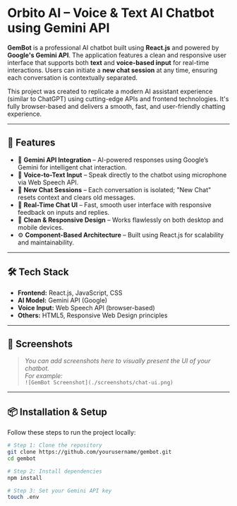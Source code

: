 # Orbito AI – Voice & Text AI Chatbot using Gemini API

**GemBot** is a professional AI chatbot built using **React.js** and powered by **Google's Gemini API**. The application features a clean and responsive user interface that supports both **text** and **voice-based input** for real-time interactions. Users can initiate a **new chat session** at any time, ensuring each conversation is contextually separated.

This project was created to replicate a modern AI assistant experience (similar to ChatGPT) using cutting-edge APIs and frontend technologies. It's fully browser-based and delivers a smooth, fast, and user-friendly chatting experience.

---

## 🚀 Features

- 🔗 **Gemini API Integration** – AI-powered responses using Google’s Gemini for intelligent chat interaction.
- 🎤 **Voice-to-Text Input** – Speak directly to the chatbot using microphone via Web Speech API.
- 🧠 **New Chat Sessions** – Each conversation is isolated; "New Chat" resets context and clears old messages.
- 💬 **Real-Time Chat UI** – Fast, smooth user interface with responsive feedback on inputs and replies.
- 🎨 **Clean & Responsive Design** – Works flawlessly on both desktop and mobile devices.
- ⚙️ **Component-Based Architecture** – Built using React.js for scalability and maintainability.

---

## 🛠️ Tech Stack

- **Frontend:** React.js, JavaScript, CSS
- **AI Model:** Gemini API (Google)
- **Voice Input:** Web Speech API (browser-based)
- **Others:** HTML5, Responsive Web Design principles

---

## 📸 Screenshots

> *You can add screenshots here to visually present the UI of your chatbot.*  
> _For example:_  
> `![GemBot Screenshot](./screenshots/chat-ui.png)`

---

## 📦 Installation & Setup

Follow these steps to run the project locally:

```bash
# Step 1: Clone the repository
git clone https://github.com/yourusername/gembot.git
cd gembot

# Step 2: Install dependencies
npm install

# Step 3: Set your Gemini API key
touch .env
